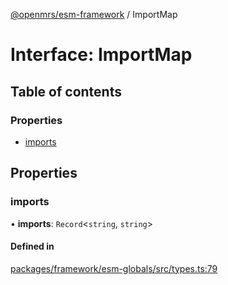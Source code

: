 [@openmrs/esm-framework](../API.md) / ImportMap

# Interface: ImportMap

## Table of contents

### Properties

- [imports](ImportMap.md#imports)

## Properties

### imports

• **imports**: `Record`<`string`, `string`\>

#### Defined in

[packages/framework/esm-globals/src/types.ts:79](https://github.com/Vishal772-pixel/openmrs-esm-core/blob/main/packages/framework/esm-globals/src/types.ts#L79)
